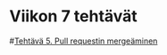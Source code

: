 # Viikon 7 tehtävät

#[Tehtävä 5. Pull requestin mergeäminen](https://github.com/nikomn/ohtu-tehtavat/tree/main/viikko7/MERGE.md)
